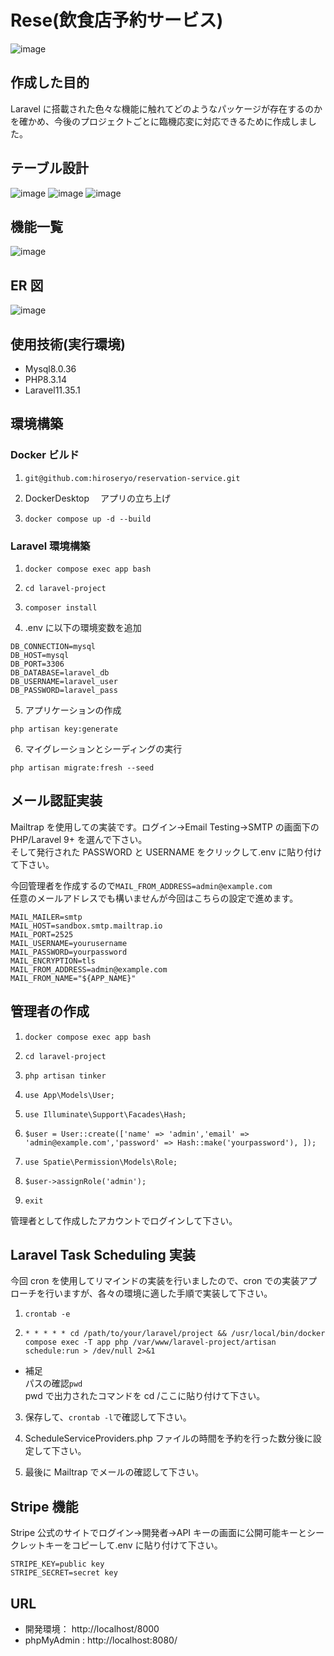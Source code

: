 # Rese(飲食店予約サービス)

![image](/images/Rese.png)

## 作成した目的

Laravel に搭載された色々な機能に触れてどのようなパッケージが存在するのかを確かめ、今後のプロジェクトごとに臨機応変に対応できるために作成しました。

## テーブル設計

![image](/images/first.png)
![image](/images/second.png)
![image](/images/third.png)

## 機能一覧

![image](/images/function.png)

## ER 図

![image](/images/ER.png)

## 使用技術(実行環境)

-   Mysql8.0.36
-   PHP8.3.14
-   Laravel11.35.1

## 環境構築

### Docker ビルド

1. `git@github.com:hiroseryo/reservation-service.git`

2. DockerDesktop 　アプリの立ち上げ

3. `docker compose up -d --build`

### Laravel 環境構築

1. `docker compose exec app bash`

2. `cd laravel-project`

3. `composer install`

4. .env に以下の環境変数を追加

```
DB_CONNECTION=mysql
DB_HOST=mysql
DB_PORT=3306
DB_DATABASE=laravel_db
DB_USERNAME=laravel_user
DB_PASSWORD=laravel_pass
```

5. アプリケーションの作成

```
php artisan key:generate
```

6. マイグレーションとシーディングの実行

```
php artisan migrate:fresh --seed
```

## メール認証実装

Mailtrap を使用しての実装です。ログイン->Email Testing->SMTP の画面下の PHP/Laravel 9+ を選んで下さい。  
そして発行された PASSWORD と USERNAME をクリックして.env に貼り付けて下さい。

今回管理者を作成するので`MAIL_FROM_ADDRESS=admin@example.com`  
任意のメールアドレスでも構いませんが今回はこちらの設定で進めます。

```
MAIL_MAILER=smtp
MAIL_HOST=sandbox.smtp.mailtrap.io
MAIL_PORT=2525
MAIL_USERNAME=yourusername
MAIL_PASSWORD=yourpassword
MAIL_ENCRYPTION=tls
MAIL_FROM_ADDRESS=admin@example.com
MAIL_FROM_NAME="${APP_NAME}"
```

## 管理者の作成

1. `docker compose exec app bash`

2. `cd laravel-project`

3. `php artisan tinker`

4. `use App\Models\User;`

5. `use Illuminate\Support\Facades\Hash;`

6. `$user = User::create(['name' => 'admin','email' => 'admin@example.com','password' => Hash::make('yourpassword'),
]);`

7. `use Spatie\Permission\Models\Role;`

8. `$user->assignRole('admin');`

9. `exit`

管理者として作成したアカウントでログインして下さい。

## Laravel Task Scheduling 実装

今回 cron を使用してリマインドの実装を行いましたので、cron での実装アプローチを行いますが、各々の環境に適した手順で実装して下さい。

1. `crontab -e`

2. `* * * * * cd /path/to/your/laravel/project && /usr/local/bin/docker compose exec -T app php /var/www/laravel-project/artisan schedule:run > /dev/null 2>&1`

-   補足  
    パスの確認`pwd`  
    pwd で出力されたコマンドを cd /ここに貼り付けて下さい。

3. 保存して、`crontab -l`で確認して下さい。

4. ScheduleServiceProviders.php ファイルの時間を予約を行った数分後に設定して下さい。

5. 最後に Mailtrap でメールの確認して下さい。

## Stripe 機能

Stripe 公式のサイトでログイン->開発者->API キーの画面に公開可能キーとシークレットキーをコピーして.env に貼り付けて下さい。

```
STRIPE_KEY=public key
STRIPE_SECRET=secret key
```

## URL

-   開発環境： http://localhost/8000
-   phpMyAdmin : http://localhost:8080/
